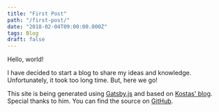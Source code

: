 ```yaml
---
title: "First Post"
path: "/first-post/"
date: "2018-02-04T09:00:00.000Z"
tags: Blog
draft: false
---
```


Hello, world!

I have decided to start a blog to share my ideas and knowledge. Unfortunately,
it took too long time. But, here we go!

This site is being generated using [Gatsby.js][0] and based on [Kostas' blog][1].
Special thanks to him. You can find the source on [GitHub][2].

[0]: https://www.gatsbyjs.org/
[1]: https://github.com/kbariotis/kostasbariotis.com
[2]: https://github.com/hisener/halilsener.com
